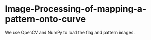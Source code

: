 # Image-Processing-of-mapping-a-pattern-onto-curve
We use OpenCV and NumPy to load the flag and pattern images. 
